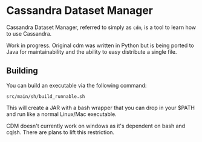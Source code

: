 # Cassandra Dataset Manager

Cassandra Dataset Manager, referred to simply as `cdm`, is a tool to learn how to use Cassandra.

Work in progress.  Original cdm was written in Python but is being ported to Java for maintainability and the ability to easy distribute a single file.

## Building

You can build an executable via the following command:

`src/main/sh/build_runnable.sh`

This will create a JAR with a bash wrapper that you can drop in your $PATH and run like a normal Linux/Mac executable.

CDM doesn't currently work on windows as it's dependent on bash and cqlsh.  There are plans to lift this restriction.
